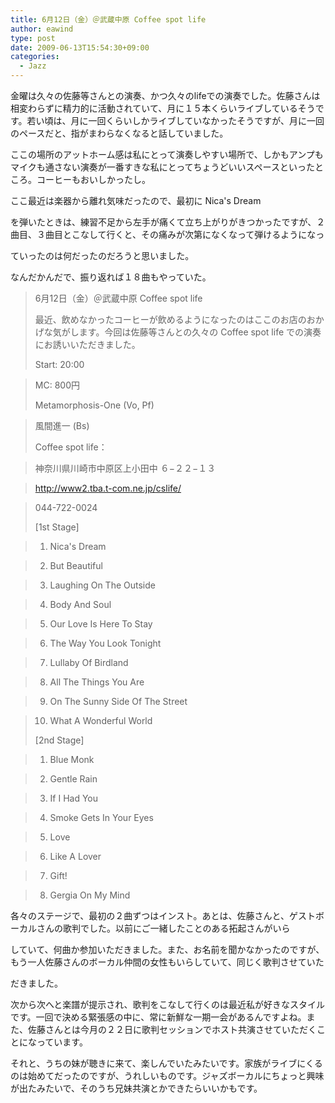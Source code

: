 ```yaml
---
title: 6月12日（金）＠武蔵中原 Coffee spot life
author: eawind
type: post
date: 2009-06-13T15:54:30+09:00
categories:
  - Jazz
---
```

金曜は久々の佐藤等さんとの演奏、かつ久々のlifeでの演奏でした。佐藤さんは相変わらずに精力的に活動されていて、月に１５本くらいライブしているそうです。若い頃は、月に一回くらいしかライブしていなかったそうですが、月に一回のペースだと、指がまわらなくなると話していました。

ここの場所のアットホーム感は私にとって演奏しやすい場所で、しかもアンプもマイクも通さない演奏が一番すきな私にとってちょうどいいスペースといったところ。コーヒーもおいしかったし。

ここ最近は楽器から離れ気味だったので、最初に Nica's Dream

を弾いたときは、練習不足から左手が痛くて立ち上がりがきつかったですが、２曲目、３曲目とこなして行くと、その痛みが次第になくなって弾けるようになっ

ていったのは何だったのだろうと思いました。

なんだかんだで、振り返れば１８曲もやっていた。

> 6月12日（金）＠武蔵中原 Coffee spot life
>
> 最近、飲めなかったコーヒーが飲めるようになったのはここのお店のおかげな気がします。今回は佐藤等さんとの久々の Coffee spot life での演奏にお誘いいただきました。
>
> Start: 20:00

>   
> MC: 800円
>
> Metamorphosis-One (Vo, Pf)

>   
> 風間進一 (Bs)
>
> Coffee spot life：

>   
> 神奈川県川崎市中原区上小田中 ６−２２−１３

>   
> <a href="http://www2.tba.t-com.ne.jp/cslife/" target="_blank">http://<wbr>www2.tb<wbr>a.t-com<wbr>.ne.jp/<wbr>cslife/</a>

>   
> 044-722-0024
>
> [1st Stage]

>   
> 1. Nica's Dream

>   
> 2. But Beautiful

>   
> 3. Laughing On The Outside

>   
> 4. Body And Soul

>   
> 5. Our Love Is Here To Stay

>   
> 6. The Way You Look Tonight

>   
> 7. Lullaby Of Birdland

>   
> 8. All The Things You Are

>   
> 9. On The Sunny Side Of The Street

>   
> 10. What A Wonderful World
>
> [2nd Stage]

>   
> 1. Blue Monk

>   
> 2. Gentle Rain

>   
> 3. If I Had You

>   
> 4. Smoke Gets In Your Eyes

>   
> 5. Love

>   
> 6. Like A Lover

>   
> 7. Gift!

>   
> 8. Gergia On My Mind

各々のステージで、最初の２曲ずつはインスト。あとは、佐藤さんと、ゲストボーカルさんの歌判でした。以前にご一緒したことのある拓起さんがいら

していて、何曲か参加いただきました。また、お名前を聞かなかったのですが、もう一人佐藤さんのボーカル仲間の女性もいらしていて、同じく歌判させていた

だきました。

次から次へと楽譜が提示され、歌判をこなして行くのは最近私が好きなスタイルです。一回で決める緊張感の中に、常に新鮮な一期一会があるんですよね。また、佐藤さんとは今月の２２日に歌判セッションでホスト共演させていただくことになっています。

それと、うちの妹が聴きに来て、楽しんでいたみたいです。家族がライブにくるのは始めてだったのですが、うれしいものです。ジャズボーカルにちょっと興味が出たみたいで、そのうち兄妹共演とかできたらいいかもです。
